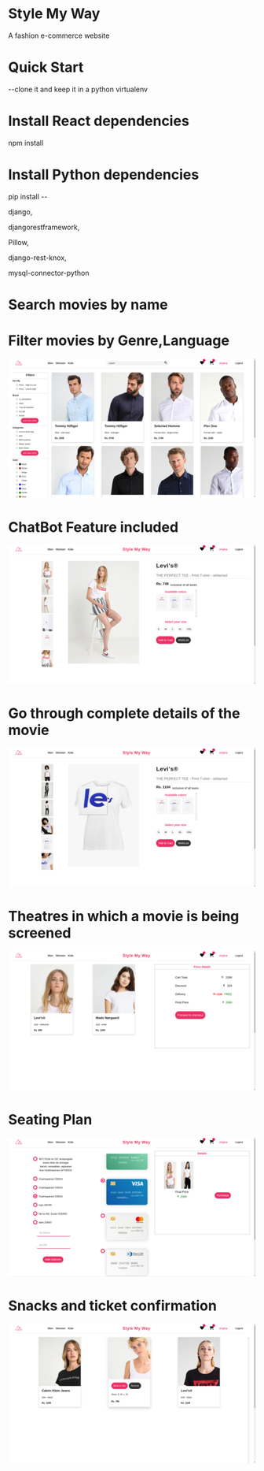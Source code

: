 # Style My Way

A fashion e-commerce website

# Quick Start

--clone it and keep it in a python virtualenv

# Install React dependencies

npm install

# Install Python dependencies
pip install --

django,

djangorestframework,

Pillow,

django-rest-knox,

mysql-connector-python

# Search movies by name 
# Filter movies by Genre,Language
![](images/fashion1.png)

# ChatBot Feature included
![](images/fashion2.png)

# Go through complete details of the movie
![](images/fashion3.png)

# Theatres in which a movie is being screened
![](images/fashion4.png)

# Seating Plan
![](images/fashion5.png)

# Snacks and ticket confirmation
![](images/fashion6.png)


